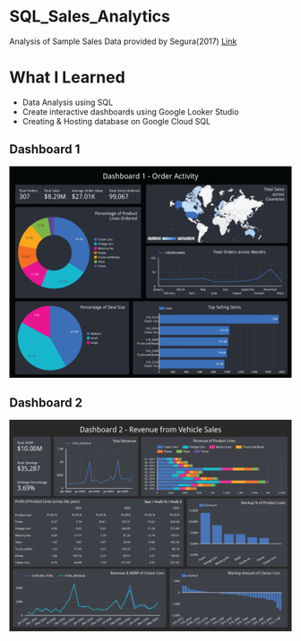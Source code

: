 # SQL_Sales_Analytics
 Analysis of Sample Sales Data provided by Segura(2017) [Link](https://www.kaggle.com/datasets/kyanyoga/sample-sales-data)

 # What I Learned
 - Data Analysis using SQL
 - Create interactive dashboards using Google Looker Studio
 - Creating & Hosting database on Google Cloud SQL

## Dashboard 1
![Dashboard 1 - Order Activity](images/Dashboard_1_Order_Activity.png)

## Dashboard 2
![Dashboard 2 - Revenue](images/Dashboard_2_Revenue.png)

